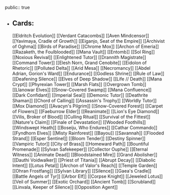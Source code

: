 public:: true
- ## Cards:
	[[Eldritch Evolution]]
	[[Verdant Catacombs]]
	[[Aven Mindcensor]]
	[[Yavimaya, Cradle of Growth]]
	[[Eiganjo, Seat of the Empire]]
	[[Archivist of Oghma]]
	[[Birds of Paradise]]
	[[Chrome Mox]]
	[[Archon of Emeria]]
	[[Razaketh, the Foulblooded]]
	[[Mana Vault]]
	[[Entomb]]
	[[Sol Ring]]
	[[Noxious Revival]]
	[[Enlightened Tutor]]
	[[Drannith Magistrate]]
	[[Command Tower]]
	[[Elesh Norn, Grand Cenobite]]
	[[Eidolon of Rhetoric]]
	[[Polluted Delta]]
	[[Arid Mesa]]
	[[Necromancy]]
	[[Abdel Adrian, Gorion's Ward]]
	[[Endurance]]
	[[Godless Shrine]]
	[[Rule of Law]]
	[[Deafening Silence]]
	[[Elves of Deep Shadow]]
	[[Life // Death]]
	[[Mana Crypt]]
	[[Phyrexian Tower]]
	[[Marsh Flats]]
	[[Overgrown Tomb]]
	[[Llanowar Elves]]
	[[Snow-Covered Swamp]]
	[[Mana Confluence]]
	[[Dark Confidant]]
	[[Imperial Seal]]
	[[Demonic Tutor]]
	[[Deathrite Shaman]]
	[[Chord of Calling]]
	[[Assassin's Trophy]]
	[[Worldly Tutor]]
	[[Mox Diamond]]
	[[Avacyn's Pilgrim]]
	[[Snow-Covered Forest]]
	[[Carpet of Flowers]]
	[[Faeburrow Elder]]
	[[Reanimate]]
	[[Lion's Eye Diamond]]
	[[Vilis, Broker of Blood]]
	[[Culling Ritual]]
	[[Survival of the Fittest]]
	[[Nature's Claim]]
	[[Finale of Devastation]]
	[[Wooded Foothills]]
	[[Windswept Heath]]
	[[Boseiju, Who Endures]]
	[[Cathar Commando]]
	[[Fyndhorn Elves]]
	[[Misty Rainforest]]
	[[Bayou]]
	[[Savannah]]
	[[Flooded Strand]]
	[[Esper Sentinel]]
	[[Bloom Tender]]
	[[Destiny Spinner]]
	[[Vampiric Tutor]]
	[[City of Brass]]
	[[Homeward Path]]
	[[Bountiful Promenade]]
	[[Sylvan Safekeeper]]
	[[Collector Ouphe]]
	[[Eternal Witness]]
	[[Animate Dead]]
	[[Bloodstained Mire]]
	[[Grand Abolisher]]
	[[Dauthi Voidwalker]]
	[[Priest of Titania]]
	[[Abrupt Decay]]
	[[Diabolic Intent]]
	[[Lotus Petal]]
	[[Archon of Valor's Reach]]
	[[Temple Garden]]
	[[Ohran Frostfang]]
	[[Sylvan Library]]
	[[Silence]]
	[[Gaea's Cradle]]
	[[Battle Angels of Tyr]]
	[[Arbor Elf]]
	[[Corpse Knight]]
	[[Jeweled Lotus]]
	[[Veil of Summer]]
	[[Exotic Orchard]]
	[[Ancient Tomb]]
	[[Scrubland]]
	[[Linvala, Keeper of Silence]]
	[[Opposition Agent]]
